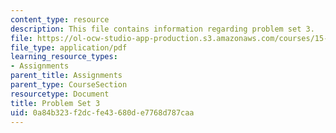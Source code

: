 ```yaml
---
content_type: resource
description: This file contains information regarding problem set 3.
file: https://ol-ocw-studio-app-production.s3.amazonaws.com/courses/15-053-optimization-methods-in-management-science-spring-2013/0a84b323f2dcfe43680de7768d787caa_MIT15_053S13_ps3.pdf
file_type: application/pdf
learning_resource_types:
- Assignments
parent_title: Assignments
parent_type: CourseSection
resourcetype: Document
title: Problem Set 3
uid: 0a84b323-f2dc-fe43-680d-e7768d787caa
---
```

